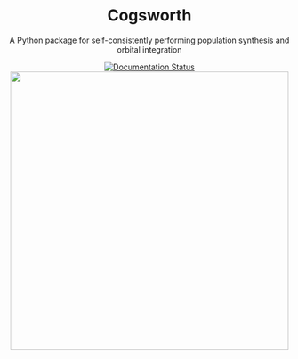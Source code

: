 
<h1 align="center">Cogsworth</h1>
<p align="center">A Python package for self-consistently performing population synthesis and orbital integration</p>
<p align="center">
  <a href='https://cogsworth.readthedocs.io/en/latest/?badge=latest'>
    <img src='https://readthedocs.org/projects/cogsworth/badge/?version=latest' alt='Documentation Status' />
</a>
  <br>
  <img width=500 src="https://user-images.githubusercontent.com/21990332/194442782-49afc013-2c53-4638-bcb7-c0970319c2bd.png">
</p>
